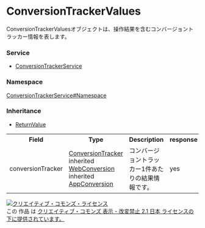 # ConversionTrackerValues
ConversionTrackerValuesオブジェクトは、操作結果を含むコンバージョントラッカー情報を表します。
### Service
+ [ConversionTrackerService](../../services/ConversionTrackerService.md)

### Namespace
[ConversionTrackerService#Namespace](../../services/ConversionTrackerService.md#namespace)

### Inheritance
+ [ReturnValue](../Common/ReturnValue.md)

<table>
 <tr>
  <th>Field</th>
  <th>Type</th>
  <th>Description</th>
  <th>response</th>
 </tr>
 <tr>
  <td>conversionTracker</td>
  <td><a href="ConversionTracker.md">ConversionTracker</a><br>
  inherited <a href="WebConversion.md">WebConversion</a><br>
  inherited <a href="AppConversion.md">AppConversion</a>
  </td>
  <td>コンバージョントラッカー1件あたりの結果情報です。</td>
  <td>yes</td>
 </tr>
 </table>

<a rel="license" href="http://creativecommons.org/licenses/by-nd/2.1/jp/"><img alt="クリエイティブ・コモンズ・ライセンス" style="border-width:0" src="https://i.creativecommons.org/l/by-nd/2.1/jp/88x31.png" /></a><br />この 作品 は <a rel="license" href="http://creativecommons.org/licenses/by-nd/2.1/jp/">クリエイティブ・コモンズ 表示 - 改変禁止 2.1 日本 ライセンスの下に提供されています。</a>
